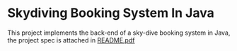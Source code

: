 # Skydiving Booking System In Java

This project implements the back-end of a sky-dive booking system in Java, the project spec is attached in [README.pdf](README.pdf)